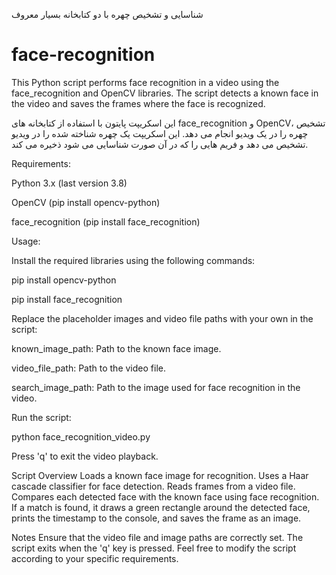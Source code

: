 شناسایی و تشخیص چهره با دو کتابخانه بسیار معروف 
# face-recognition

This Python script performs face recognition in a video using the face_recognition and OpenCV libraries. The script detects a known face in the video and saves the frames where the face is recognized.

این اسکریپت پایتون با استفاده از کتابخانه های face_recognition و OpenCV، تشخیص چهره را در یک ویدیو انجام می دهد. این اسکریپت یک چهره شناخته شده را در ویدیو تشخیص می دهد و فریم هایی را که در آن صورت شناسایی می شود ذخیره می کند.

Requirements:

Python 3.x (last version 3.8)

OpenCV (pip install opencv-python)

face_recognition (pip install face_recognition)


Usage:

Install the required libraries using the following commands:

pip install opencv-python

pip install face_recognition


Replace the placeholder images and video file paths with your own in the script:

known_image_path: Path to the known face image.

video_file_path: Path to the video file.

search_image_path: Path to the image used for face recognition in the video.


Run the script:

python face_recognition_video.py

Press 'q' to exit the video playback.


Script Overview
Loads a known face image for recognition.
Uses a Haar cascade classifier for face detection.
Reads frames from a video file.
Compares each detected face with the known face using face recognition.
If a match is found, it draws a green rectangle around the detected face, prints the timestamp to the console, and saves the frame as an image.


Notes
Ensure that the video file and image paths are correctly set.
The script exits when the 'q' key is pressed.
Feel free to modify the script according to your specific requirements.
